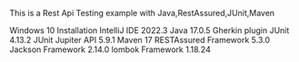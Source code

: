This is a Rest Api Testing example with Java,RestAssured,JUnit,Maven

Windows 10
Installation IntelliJ IDE 2022.3 
Java 17.0.5
Gherkin plugin
JUnit 4.13.2
JUnit Jupiter API 5.9.1
Maven 17
RESTAssured Framework 5.3.0
Jackson Framework 2.14.0
lombok Framework 1.18.24


